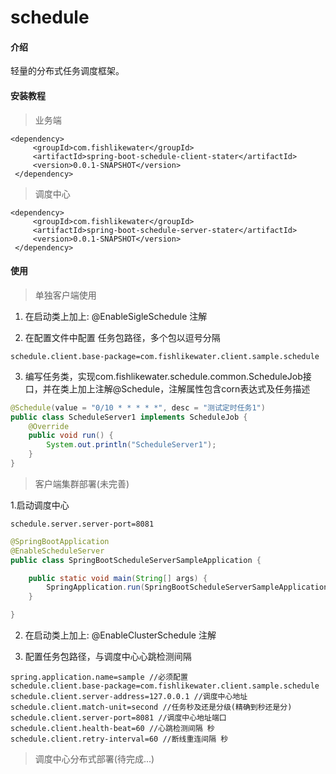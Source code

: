 # schedule

#### 介绍
轻量的分布式任务调度框架。


#### 安装教程

>业务端
```
<dependency>
     <groupId>com.fishlikewater</groupId>
     <artifactId>spring-boot-schedule-client-stater</artifactId>
     <version>0.0.1-SNAPSHOT</version>
 </dependency>        
   ```
  
> 调度中心
```
<dependency>
     <groupId>com.fishlikewater</groupId>
     <artifactId>spring-boot-schedule-server-stater</artifactId>
     <version>0.0.1-SNAPSHOT</version>
 </dependency>        
   ```


#### 使用

> 单独客户端使用

1. 在启动类上加上: @EnableSigleSchedule 注解

2. 在配置文件中配置 任务包路径，多个包以逗号分隔
```$xslt
schedule.client.base-package=com.fishlikewater.client.sample.schedule
```
3. 编写任务类，实现com.fishlikewater.schedule.common.ScheduleJob接口，并在类上加上注解@Schedule，注解属性包含corn表达式及任务描述
```java
@Schedule(value = "0/10 * * * * *", desc = "测试定时任务1")
public class ScheduleServer1 implements ScheduleJob {
    @Override
    public void run() {
        System.out.println("ScheduleServer1");
    }
}

```

> 客户端集群部署(未完善)

1.启动调度中心
```$xslt
schedule.server.server-port=8081
```

```java
@SpringBootApplication
@EnableScheduleServer
public class SpringBootScheduleServerSampleApplication {

    public static void main(String[] args) {
        SpringApplication.run(SpringBootScheduleServerSampleApplication.class, args);
    }

}
```

2. 在启动类上加上: @EnableClusterSchedule 注解

3. 配置任务包路径，与调度中心心跳检测间隔
```$xslt
spring.application.name=sample //必须配置
schedule.client.base-package=com.fishlikewater.client.sample.schedule
schedule.client.server-address=127.0.0.1 //调度中心地址
schedule.client.match-unit=second //任务秒及还是分级(精确到秒还是分)
schedule.client.server-port=8081 //调度中心地址端口
schedule.client.health-beat=60 //心跳检测间隔 秒
schedule.client.retry-interval=60 //断线重连间隔 秒
```

> 调度中心分布式部署(待完成...)
